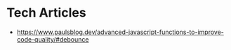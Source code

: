 # Tech Articles

- https://www.paulsblog.dev/advanced-javascript-functions-to-improve-code-quality/#debounce
